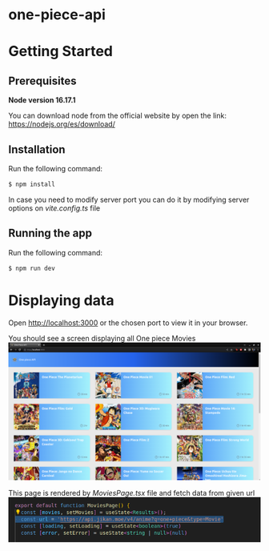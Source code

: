 # one-piece-api

# Getting Started

## Prerequisites
**Node version 16.17.1**

You can download node from the official website by open the link: https://nodejs.org/es/download/

## Installation

Run the following command:
```bash
$ npm install
```
In case you need to modify server port you can do it by modifying server options on *vite.config.ts* file

## Running the app
Run the following command:
```bash
$ npm run dev
```

# Displaying data
Open [http://localhost:3000](http://localhost:3000) or the chosen port to view it in your browser.

You should see a screen displaying all One piece Movies
![Home](src/assets/images/Index.png)

This page is rendered by *MoviesPage.tsx* file and fetch data from given url
![Fetch-movies](src/assets/images/fetch-movies.png)
